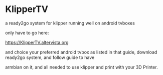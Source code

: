 # KlipperTV
a ready2go system for klipper running well on android tvboxes

only have to go here:

https://KlipperTV.altervista.org

and choice your preferred android tvbox as listed in that guide, download ready2go system, and follow guide to have

armbian on it, and all needed to use klipper and print with your 3D Printer.
